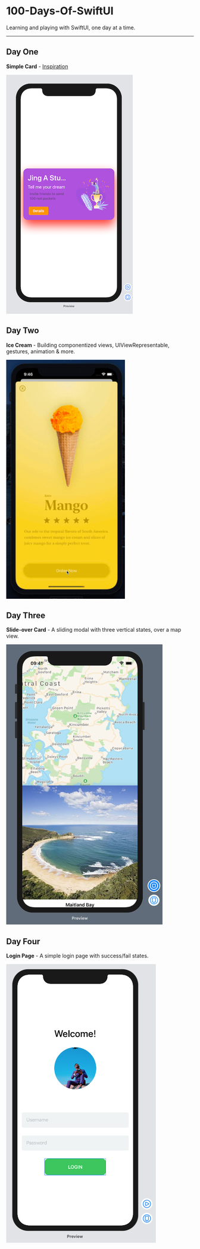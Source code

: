 # 100-Days-Of-SwiftUI
Learning and playing with SwiftUI, one day at a time. 

---

## Day One
**Simple Card** - [Inspiration](https://dribbble.com/shots/4020659-Jing-A-studio-UI-interface/attachments/921089)

![Day 01 - Simple Card](/img/day01.png)

## Day Two
**Ice Cream** - Building componentized views, UIViewRepresentable, gestures, animation & more.

![Day 02 - Ice Cream](/img/day02.png)

## Day Three
**Slide-over Card** - A sliding modal with three vertical states, over a map view.

![Day 01 - Simple Card](/img/day03.png)



## Day Four
**Login Page** - A simple login page with success/fail states.

![Day 01 - Simple Card](/img/day04.png)